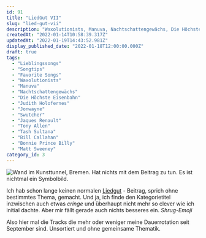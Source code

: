 ```yaml
---
id: 91
title: "LiedGut VII"
slug: "lied-gut-vii"
description: "Waxolutionists, Manuva, Nachtschattengewächs, Die Höchste Eisenbahn, Judith Holofernes, Jonwayne, Swutcher, Jaques Renault, Tony Allen, Tash Sultana, Rodrigo y Gabriela, Bill Callahan, Bonnie Prince Billy, Matt Sweeney, Outlines, RZA"
createdAt: "2022-01-14T10:58:39.317Z"
updatedAt: "2022-01-19T14:43:52.981Z"
display_published_date: "2022-01-18T12:00:00.000Z"
draft: true
tags:
  - "Lieblingssongs"
  - "Songtips"
  - "Favorite Songs"
  - "Waxolutionists"
  - "Manuva"
  - "Nachtschattengewächs"
  - "Die Höchste Eisenbahn"
  - "Judith Holofernes"
  - "Jonwayne"
  - "Swutcher"
  - "Jaques Renault"
  - "Tony Allen"
  - "Tash Sultana"
  - "Bill Callahan"
  - "Bonnie Prince Billy"
  - "Matt Sweeney"
category_id: 3
---
```


![Wand im *Kunsttunnel*, Bremen. Hat nichts mit dem Beitrag zu tun. Es ist nichtmal ein Symbolbild.](https://res.cloudinary.com/dlsll9dkn/image/upload/v1642592565/photo_2022_01_19_12_42_19_2159d77f12.jpg)

Ich hab schon lange keinen normalen [Liedgut](https://www.flore.nz/category/musik) - Beitrag, sprich ohne bestimmtes Thema, gemacht. Und ja, ich finde den Kategorietitel inzwischen auch etwas *cringe* und überhaupt nicht mehr so clever wie ich initial dachte. Aber mir fällt gerade auch nichts besseres ein. *Shrug-Emoji* 

Also hier mal die Tracks die mehr oder weniger meine Dauerrotation seit September sind. Unsortiert und ohne gemeinsame Thematik. 
<!--more-->
